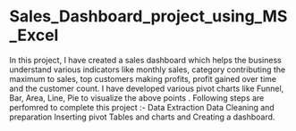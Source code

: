 # Sales_Dashboard_project_using_MS_Excel
In this project, I have created a sales dashboard which helps the business understand various indicators like monthly sales,
category contributing the maximum to sales, top customers making profits, profit gained over time  and the customer count.
I have developed various pivot charts like Funnel, Bar, Area, Line, Pie  to visualize the above points .
Following steps are perfomred to complete this project :-
Data Extraction 
Data Cleaning and preparation
Inserting pivot Tables and charts and 
Creating a dashboard.

